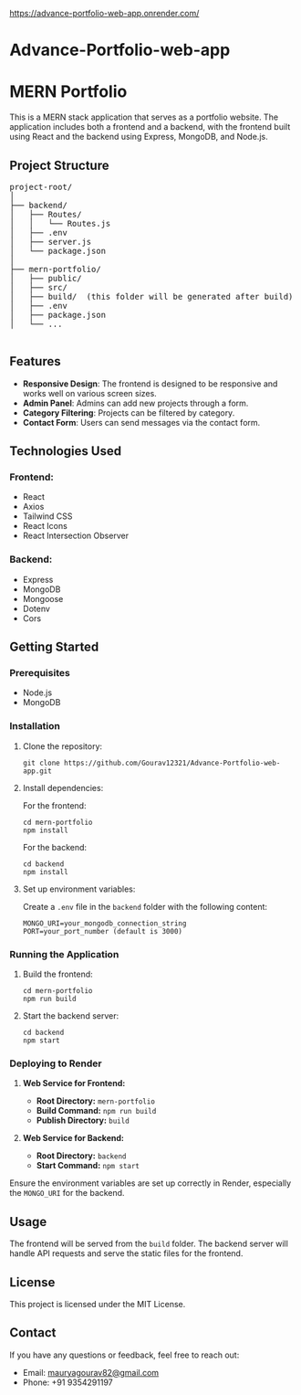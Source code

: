 <a href="https://advance-portfolio-web-app.onrender.com/">https://advance-portfolio-web-app.onrender.com/</a>
 # Advance-Portfolio-web-app
<!DOCTYPE html>
<html lang="en">
<head>
  <meta charset="UTF-8">
  <meta name="viewport" content="width=device-width, initial-scale=1.0">
</head>
<body>
  <h1>MERN Portfolio</h1>
  <p>This is a MERN stack application that serves as a portfolio website. The application includes both a frontend and a backend, with the frontend built using React and the backend using Express, MongoDB, and Node.js.</p>

  <h2>Project Structure</h2>
  <pre>
project-root/
│
├── backend/
│   ├── Routes/
│   │   └── Routes.js
│   ├── .env
│   ├── server.js
│   └── package.json
│
├── mern-portfolio/
│   ├── public/
│   ├── src/
│   ├── build/  (this folder will be generated after build)
│   ├── .env
│   ├── package.json
│   └── ...
  </pre>

  <h2>Features</h2>
  <ul>
    <li><strong>Responsive Design</strong>: The frontend is designed to be responsive and works well on various screen sizes.</li>
    <li><strong>Admin Panel</strong>: Admins can add new projects through a form.</li>
    <li><strong>Category Filtering</strong>: Projects can be filtered by category.</li>
    <li><strong>Contact Form</strong>: Users can send messages via the contact form.</li>
  </ul>

  <h2>Technologies Used</h2>
  <h3>Frontend:</h3>
  <ul>
    <li>React</li>
    <li>Axios</li>
    <li>Tailwind CSS</li>
    <li>React Icons</li>
    <li>React Intersection Observer</li>
  </ul>
  <h3>Backend:</h3>
  <ul>
    <li>Express</li>
    <li>MongoDB</li>
    <li>Mongoose</li>
    <li>Dotenv</li>
    <li>Cors</li>
  </ul>

  <h2>Getting Started</h2>
  <h3>Prerequisites</h3>
  <ul>
    <li>Node.js</li>
    <li>MongoDB</li>
  </ul>

  <h3>Installation</h3>
  <ol>
    <li>
      <p>Clone the repository:</p>
      <pre><code>git clone https://github.com/Gourav12321/Advance-Portfolio-web-app.git</code></pre>
    </li>
    <li>
      <p>Install dependencies:</p>
      <p>For the frontend:</p>
      <pre><code>cd mern-portfolio
npm install</code></pre>
      <p>For the backend:</p>
      <pre><code>cd backend
npm install</code></pre>
    </li>
    <li>
      <p>Set up environment variables:</p>
      <p>Create a <code>.env</code> file in the <code>backend</code> folder with the following content:</p>
      <pre><code>MONGO_URI=your_mongodb_connection_string
PORT=your_port_number (default is 3000)</code></pre>
    </li>
  </ol>

  <h3>Running the Application</h3>
  <ol>
    <li>
      <p>Build the frontend:</p>
      <pre><code>cd mern-portfolio
npm run build</code></pre>
    </li>
    <li>
      <p>Start the backend server:</p>
      <pre><code>cd backend
npm start</code></pre>
    </li>
  </ol>

  <h3>Deploying to Render</h3>
  <ol>
    <li>
      <p><strong>Web Service for Frontend:</strong></p>
      <ul>
        <li><strong>Root Directory:</strong> <code>mern-portfolio</code></li>
        <li><strong>Build Command:</strong> <code>npm run build</code></li>
        <li><strong>Publish Directory:</strong> <code>build</code></li>
      </ul>
    </li>
    <li>
      <p><strong>Web Service for Backend:</strong></p>
      <ul>
        <li><strong>Root Directory:</strong> <code>backend</code></li>
        <li><strong>Start Command:</strong> <code>npm start</code></li>
      </ul>
    </li>
  </ol>
  <p>Ensure the environment variables are set up correctly in Render, especially the <code>MONGO_URI</code> for the backend.</p>

  <h2>Usage</h2>
  <p>The frontend will be served from the <code>build</code> folder. The backend server will handle API requests and serve the static files for the frontend.</p>

  <h2>License</h2>
  <p>This project is licensed under the MIT License.</p>

  <h2>Contact</h2>
  <p>If you have any questions or feedback, feel free to reach out:</p>
  <ul>
    <li>Email: <a href="mailto:mauryagourav82@gmail.com">mauryagourav82@gmail.com</a></li>
    <li>Phone: +91 9354291197</li>
  </ul>
</body>
</html>
